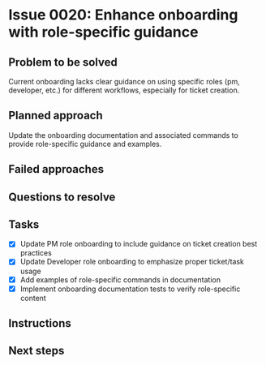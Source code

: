 # Issue 0020: Enhance onboarding with role-specific guidance

## Problem to be solved
Current onboarding lacks clear guidance on using specific roles (pm, developer, etc.) for different workflows, especially for ticket creation.

## Planned approach
Update the onboarding documentation and associated commands to provide role-specific guidance and examples.

## Failed approaches


## Questions to resolve


## Tasks
- [x] Update PM role onboarding to include guidance on ticket creation best practices
- [x] Update Developer role onboarding to emphasize proper ticket/task usage
- [x] Add examples of role-specific commands in documentation
- [x] Implement onboarding documentation tests to verify role-specific content

## Instructions


## Next steps

